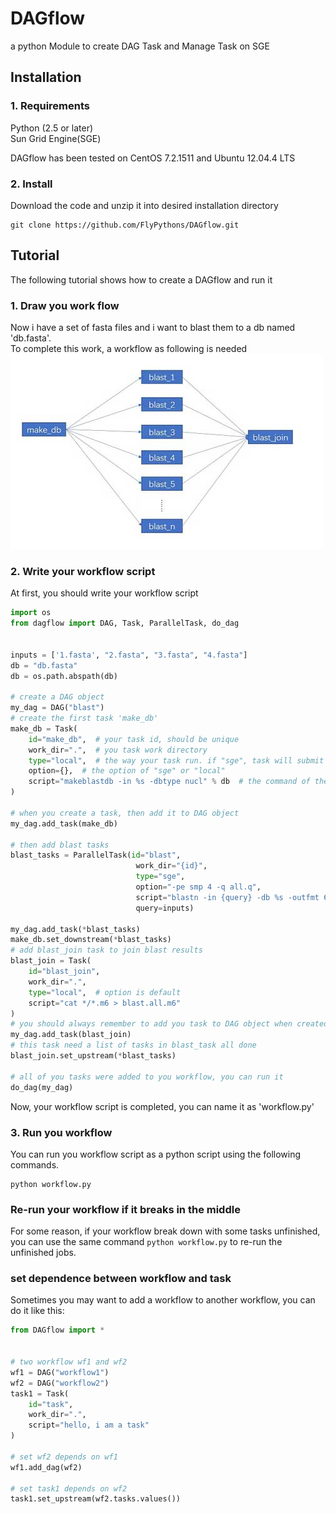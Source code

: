 # DAGflow
a python Module to create DAG Task and Manage Task on SGE
## Installation
### 1. Requirements
Python (2.5 or later)  
Sun Grid Engine(SGE)

DAGflow has been tested on CentOS 7.2.1511 and Ubuntu 12.04.4 LTS
### 2. Install
Download the code and unzip it into desired installation directory 
```commandline
git clone https://github.com/FlyPythons/DAGflow.git
```

## Tutorial
The following tutorial shows how to create a DAGflow and run it
### 1. Draw you work flow
Now i have a set of fasta files and i want to blast them to a db named 'db.fasta'.  
To complete this work, a workflow as following is needed
![image](https://github.com/FlyPythons/DAGflow/raw/master/test/workflow.jpg)
### 2. Write your workflow script
At first, you should write your workflow script 
```python
import os
from dagflow import DAG, Task, ParallelTask, do_dag


inputs = ['1.fasta', "2.fasta", "3.fasta", "4.fasta"]
db = "db.fasta"
db = os.path.abspath(db)

# create a DAG object
my_dag = DAG("blast")
# create the first task 'make_db'
make_db = Task(
    id="make_db",  # your task id, should be unique
    work_dir=".",  # you task work directory
    type="local",  # the way your task run. if "sge", task will submit with qsub
    option={},  # the option of "sge" or "local"
    script="makeblastdb -in %s -dbtype nucl" % db  # the command of the task
)

# when you create a task, then add it to DAG object
my_dag.add_task(make_db)

# then add blast tasks
blast_tasks = ParallelTask(id="blast",
                            work_dir="{id}",
                            type="sge",
                            option="-pe smp 4 -q all.q",
                            script="blastn -in {query} -db %s -outfmt 6 -out {query}.m6",
                            query=inputs)

my_dag.add_task(*blast_tasks)
make_db.set_downstream(*blast_tasks)
# add blast_join task to join blast results
blast_join = Task(
    id="blast_join",
    work_dir=".",
    type="local",  # option is default
    script="cat */*.m6 > blast.all.m6"
)
# you should always remember to add you task to DAG object when created
my_dag.add_task(blast_join)
# this task need a list of tasks in blast_task all done
blast_join.set_upstream(*blast_tasks)

# all of you tasks were added to you workflow, you can run it
do_dag(my_dag)

```
Now, your workflow script is completed, you can name it as 'workflow.py'
### 3. Run you workflow 
You can run you workflow script as a python script using the following commands.
```commandline
python workflow.py
```
### Re-run your workflow if it breaks in the middle
For some reason, if your workflow break down with some tasks unfinished,
you can use the same command `python workflow.py`  to re-run the unfinished jobs.
### set dependence between workflow and task
Sometimes you may want to add a workflow to another workflow, you can do it like this:
```python
from DAGflow import *


# two workflow wf1 and wf2
wf1 = DAG("workflow1")
wf2 = DAG("workflow2")
task1 = Task(
    id="task",
    work_dir=".",
    script="hello, i am a task"
)

# set wf2 depends on wf1
wf1.add_dag(wf2)

# set task1 depends on wf2
task1.set_upstream(wf2.tasks.values())
```
